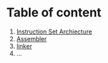 # Table of content
1. [Instruction Set Archiecture](subdocs/ISA/ISA.md)
2. [Assembler](subdocs/LLVM/LLVM.md)
3. [linker](subdocs/link.md)
4. ...


